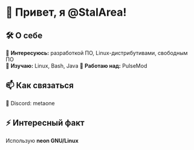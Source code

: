 # 👋 Привет, я @StalArea!  

## 🛠 О себе  
🔹 **Интересуюсь:** разработкой ПО, Linux-дистрибутивами, свободным ПО  
🔹 **Изучаю:** Linux, Bash, Java
🔹 **Работаю над:** PulseMod

## 📫 Как связаться  
💬 Discord: metaone

## ⚡ Интересный факт  
Использую **neon GNU/Linux**
